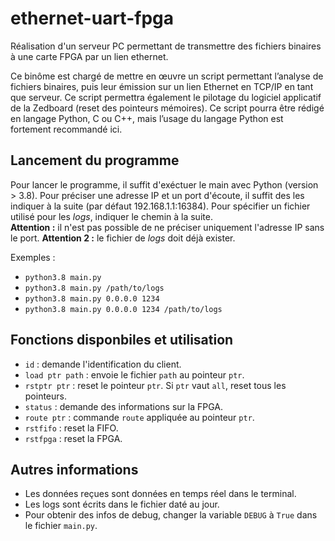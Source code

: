 # ethernet-uart-fpga
Réalisation d'un serveur PC permettant de transmettre des fichiers binaires à une carte FPGA par un lien ethernet.

Ce binôme est chargé de mettre en œuvre un script permettant l’analyse de fichiers binaires, puis leur émission sur un lien Ethernet en TCP/IP en tant que serveur. Ce script
permettra également le pilotage du logiciel applicatif de la Zedboard (reset des pointeurs mémoires). Ce script pourra être rédigé en langage Python, C ou C++, mais l’usage du langage Python est fortement recommandé ici.

## Lancement du programme
Pour lancer le programme, il suffit d'exéctuer le main avec Python (version > 3.8). Pour préciser une adresse IP et un port d'écoute, il suffit des les indiquer à la suite (par défaut 192.168.1.1:16384). Pour spécifier un fichier utilisé pour les *logs*, indiquer le chemin à la suite.  
__Attention :__ il n'est pas possible de ne préciser uniquement l'adresse IP sans le port.
__Attention 2 :__ le fichier de *logs* doit déjà exister.

Exemples :
- `python3.8 main.py`
- `python3.8 main.py /path/to/logs`
- `python3.8 main.py 0.0.0.0 1234`
- `python3.8 main.py 0.0.0.0 1234 /path/to/logs`

## Fonctions disponbiles et utilisation
- `id` : demande l'identification du client.
- `load ptr path` : envoie le fichier `path` au pointeur `ptr`.
- `rstptr ptr` : reset le pointeur `ptr`. Si `ptr` vaut `all`, reset tous les pointeurs.
- `status` : demande des informations sur la FPGA.
- `route ptr` : commande `route` appliquée au pointeur `ptr`.
- `rstfifo` : reset la FIFO.
- `rstfpga` : reset la FPGA.

## Autres informations
- Les données reçues sont données en temps réel dans le terminal. 
- Les logs sont écrits dans le fichier daté au jour.
- Pour obtenir des infos de debug, changer la variable `DEBUG` à `True` dans le fichier `main.py`.